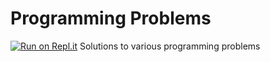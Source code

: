 # Programming Problems
[![Run on Repl.it](https://repl.it/badge/github/pallabpain/programming-problems)](https://repl.it/github/pallabpain/programming-problems)
Solutions to various programming problems
